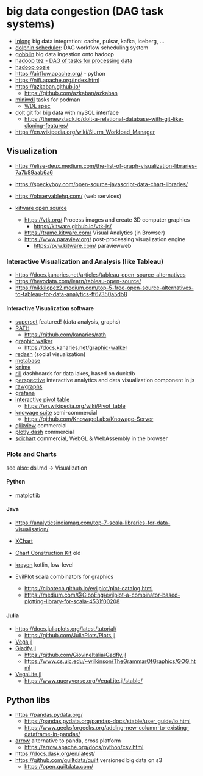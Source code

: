 # big data congestion (DAG task systems)

* [inlong](https://inlong.apache.org/) big data integration: cache, pulsar, kafka, iceberg, ...
* [dolphin scheduler](https://github.com/apache/incubator-dolphinscheduler): DAG workflow scheduling system
* [gobblin](https://github.com/apache/incubator-gobblin) big data ingestion onto hadoop
* [hadoop tez - DAG of tasks for processing data](https://tez.apache.org/)
* [hadoop oozie](https://oozie.apache.org/)
* https://airflow.apache.org/ - python
* https://nifi.apache.org/index.html
* https://azkaban.github.io/
  + https://github.com/azkaban/azkaban
* [miniwdl](https://github.com/chanzuckerberg/miniwdl) tasks for podman
  + [WDL spec](https://github.com/openwdl/wdl/blob/main/versions/development/SPEC.md)
* [dolt](https://github.com/dolthub/dolt) git for big data with mySQL interface
  + https://thenewstack.io/dolt-a-relational-database-with-git-like-cloning-features/
* https://en.wikipedia.org/wiki/Slurm_Workload_Manager


## Visualization

* https://elise-deux.medium.com/the-list-of-graph-visualization-libraries-7a7b89aab6a6
* https://speckyboy.com/open-source-javascript-data-chart-libraries/

* https://observablehq.com/ (web services)
* [kitware open source](https://www.kitware.com/open-source/)
  + https://vtk.org/ Process images and create 3D computer graphics
    - https://kitware.github.io/vtk-js/
  + https://trame.kitware.com/ Visual Analytics (in Browser)
  + https://www.paraview.org/ post-processing visualization engine
    - https://pvw.kitware.com/ paraviewweb

### Interactive Visualization and Analysis (like Tableau)

* https://docs.kanaries.net/articles/tableau-open-source-alternatives
* https://hevodata.com/learn/tableau-open-source/
* https://nikkilopez2.medium.com/top-5-free-open-source-alternatives-to-tableau-for-data-analytics-ff67350a5db8

#### Interactive Visualization software

* [superset](https://superset.apache.org/) featured! (data analysis, graphs)
* [RATH](https://kanaries.net/home?ref=docs)
  + https://github.com/kanaries/rath
* [graphic walker](https://github.com/Kanaries/graphic-walker)
  + https://docs.kanaries.net/graphic-walker
* [redash](https://github.com/getredash/redash) (social visualization)
* [metabase](https://www.metabase.com/)
* [knime](https://www.knime.com/knime-analytics-platform)
* [rill](https://github.com/rilldata/rill) dashboards for data lakes, based on duckdb
* [perspective](https://perspective.finos.org/) interactive analytics and data visualization component in js
* [rawgraphs](https://www.rawgraphs.io/)
* [grafana](https://grafana.com/)
* [interactive pivot table](https://pivottable.js.org/examples/)
  + https://en.wikipedia.org/wiki/Pivot_table
* [knowage suite](https://www.knowage-suite.com/site/licensing/community-edition/) semi-commercial
  + https://github.com/KnowageLabs/Knowage-Server
* [qlikview](https://www.qlik.com/de-de/products/qlikview) commercial
* [plotly dash](https://plotly.com/dash/) commercial
* [scichart](https://www.scichart.com/javascript-chart-features/) commercial, WebGL & WebAssembly in the browser

### Plots and Charts

see also: dsl.md -> Visualization

#### Python

* [matplotlib](https://matplotlib.org/stable/api/_as_gen/matplotlib.pyplot.plot.html)

#### Java

* https://analyticsindiamag.com/top-7-scala-libraries-for-data-visualisation/

* [XChart](https://knowm.org/open-source/xchart/)
* [Chart Construction Kit](https://jcckit.sourceforge.net/) old
* [krayon](https://github.com/JuulLabs/krayon) kotlin, low-level
* [EvilPlot](https://cibotech.github.io/evilplot/) scala combinators for graphics
  + https://cibotech.github.io/evilplot/plot-catalog.html
  + https://medium.com/@CiboEng/evilplot-a-combinator-based-plotting-library-for-scala-4531f00208

#### Julia

* https://docs.juliaplots.org/latest/tutorial/
  + https://github.com/JuliaPlots/Plots.jl
* [Vega.jl](https://johnmyleswhite.github.io/Vega.jl/gettingstarted.html)
* [Gladfy.jl](https://towardsdatascience.com/statistical-plotting-with-julia-gadfly-jl-39582f91d7cc)
  + https://github.com/GiovineItalia/Gadfly.jl
  + https://www.cs.uic.edu/~wilkinson/TheGrammarOfGraphics/GOG.html
* [VegaLite.jl](https://towardsdatascience.com/statistical-plotting-with-julia-vegalite-jl-ad6fda253215)
  + https://www.queryverse.org/VegaLite.jl/stable/

## Python libs

* https://pandas.pydata.org/
  + https://pandas.pydata.org/pandas-docs/stable/user_guide/io.html
  + https://www.geeksforgeeks.org/adding-new-column-to-existing-dataframe-in-pandas/
* [arrow](https://arrow.apache.org/docs/index.html) alternative to panda, cross platform
  + https://arrow.apache.org/docs/python/csv.html
* https://docs.dask.org/en/latest/
* https://github.com/quiltdata/quilt versioned big data on s3
  + https://open.quiltdata.com/
